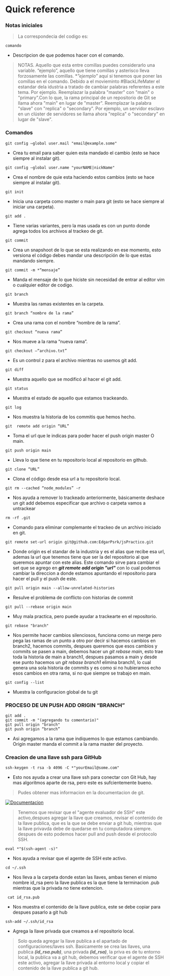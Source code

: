 # Quick reference
### Notas iniciales
> La correspondecia del codigo es:
```
comando
```
- Descripcion de que podemos hacer con el comando.
> NOTAS.
Aquello que esta entre comillas puedes considerarlo una variable. “ejemplo”, aquello que tiene comillas y asterisco lleva forzosamente las comillas. **”ejemplo”* aquí si tenemos que poner las comillas en el comando.
Debido a el movieminto #BlackLifeMater el estandar dela idustria a tratado de cambiar palabras referentes a este tema. Por ejemplo.
Reemplazar la palabra "master" con "main" o "primary".Con lo que, la rama principal de un repositorio de Git se llama ahora "main" en lugar de "master".
Reemplazar la palabra "slave" con "replica" o "secondary". Por ejemplo, un servidor esclavo en un clúster de servidores se llama ahora "replica" o "secondary" en lugar de "slave".
### Comandos
```
git config –global user.mail "email@example.some"
```
- Crea tu email para saber quien esta mandado el cambio (esto se hace siempre al instalar git).
```
git config –global user.name "yourNAME|nickName"
```
- Crea el nombre de quie esta haciendo estos cambios (esto se hace siempre al instalar git).
```
git init 
```
- Inicia una carpeta como master o main para git (esto se hace siempre al iniciar una carpeta).
```
git add .
```
- Tiene varias variantes, pero la mas usada es con un punto donde agrega todos los archivos al trackeo de git.
```
git commit
```
- Crea un snapshoot de lo que se esta realizando en ese momento, esto versiona el código debes mandar una descripción de lo que estas mandando siempre.
```
git commit -m *“mensaje”
```
- Manda el mensaje de lo que hiciste sin necesidad de entrar al editor vim o cualquier editor de codigo.
```
git branch
```
- Muestra las ramas existentes en la carpeta.
```
git branch “nombre de la rama”
```
- Crea una rama con el nombre “nombre de la rama”.
```
git checkout “nueva rama”
```
- Nos mueve a la rama “nueva rama”.
```
git checkout –“archivo.txt”
```
- Es un control z para el archivo mientras no usemos git add.
```
git diff
```
- Muestra aquello que se modificó al hacer el git add.
```
git status
```
- Muestra el estado de aquello que estamos trackeando.
```
git log
```
- Nos muestra la historia de los commitis que hemos hecho.
```
git  remote add origin “URL”
```
- Toma el url que le indicas para poder hacer el push origin master O main. 
```
git push origin main
```
- Lleva lo que tiene en tu repositorio local al repositorio en github.
```
git clone “URL”
```
- Clona el código desde esa url a tu repositorio local.
```
git rm --cached “node_modules” -r
```
- Nos ayuda a remover lo trackeado anteriormente, básicamente deshace un git add  debemos especificar que archivo o carpeta vamos a untrackear
```
rm -rf .git
```
- Comando para eliminar complemante el trackeo de un archivo iniciado en git.
```
git remote set-url origin git@github.com:EdgarPsrk/jsPractico.git
```
- Donde origin es el standar de la industria y es el alias que recibe esa url, ademas la url que tenemos tiene que ser la del repositorio al que queremos apuntar con este alias.
Este comando sirve para cambiar el set que se agrego en ***git remote add origin "url"*** con lo cual podemos cambiar la direccion a donde estamos apuntando el repositorio para hacer el pull y el push de este.
```
git pull origin main --allow-unrelated-histories
```
- Resulve el problema de conflicto con historias de commit
```
git pull --rebase origin main
```
- Muy mala practica, pero puede ayudar a trackearte en el repositorio.
```
git rebase "branch"
```
- Nos permite hacer cambios silenciosos, funciona como un merge pero pega las ramas de un punto a otro por decir si hacemos cambios en branch2, hacemos commits, despues queremos que esos cambios y commits se pasen a main, debemos hacer un *git rebase main*, esto trae toda la historia de main a branch1, despues pasamos a main y desde ese punto hacemos un *git rebase branch1* elimina branch1, lo cual genera una sola historia de commits y es como si no hubieramos echo esos cambios en otra rama, si no que siempre se trabajo en main.
```
git config --list
```
- Muestra la configuracion global de tu git
### PROCESO DE UN PUSH ADD ORIGIN “BRANCH”
```
git add . 
git commit -m "(agregando tu comentario)"
git pull origin "branch"
git push origin “branch”
```
- Asi agregamos a la rama que indiquemos lo que estamos cambiando. Origin master manda el commit a la rama master del proyecto.
### Creacion de una llave ssh para GitHub
```
ssh-keygen -t rsa -b 4096 -C *"yourEmail@some.com"
```
- Esto nos ayuda a crear una llave ssh para conectar con Git Hub, hay mas algoritmos aparte de rsa, pero este es sufcientemente bueno.
> Pudes obtener mas informacion en la documentacion de git.

[![Documentacion](https://img.utdstc.com/icon/4ae/f58/4aef58c6b9e0de9aa521e06df2d6ecf60f4feeed02f501b0cae42e04ba6f56c7:200)](https://docs.github.com/es/authentication/connecting-to-github-with-ssh/generating-a-new-ssh-key-and-adding-it-to-the-ssh-agent)

> Tenemos que revisar que el "agente evaluador de SSH" este activo,despues agregar la llave que creamos, revisar el contenido de la llave publica, que es la que se debe enviar a git hub, mientras que la llave privavda debe de quedarse en tu computadora siempre. despues de esto podemos hacer pull and push desde el protocolo SSH.
```
eval *"$(ssh-agent -s)"
```
- Nos ayuda a revisar que el agente de SSH este activo.
```
cd ~/.ssh
```
- Nos lleva a la carpeta donde estan las llaves, ambas tienen el mismo nombre id_rsa pero la llave publica es la que tiene la terminacion .pub mientras que la privada no tiene extencion.
```
 cat id_rsa.pub
```
- Nos muestra el contenido de la llave publica, este se debe copiar para despues pasarlo a git hub 
```
ssh-add ~/.ssh/id_rsa
```
- Agrega la llave privada que creamos a el repositorio local.

> Solo queda agregar la llave publica a el apartado de configuraciones/laves ssh.
Basicamente se crea las llaves, una publica ***(id_rsa.pub)***, una privada ***(id_rsa)***, la priva es de tu entorno local, la publica va a git hub, debemos verificar que el agente de SSH este activo, agregar la llave privada al entorno local y copiar el contenido de la llave publica a git hub.
